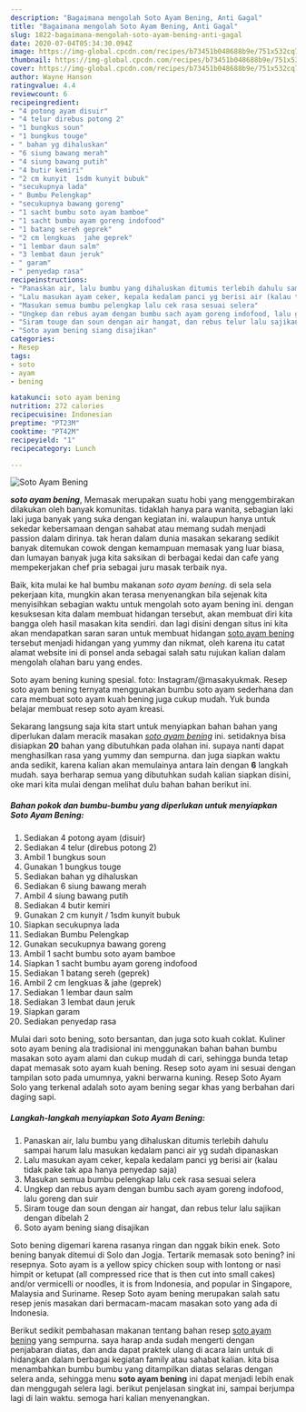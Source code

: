 ```yaml
---
description: "Bagaimana mengolah Soto Ayam Bening, Anti Gagal"
title: "Bagaimana mengolah Soto Ayam Bening, Anti Gagal"
slug: 1822-bagaimana-mengolah-soto-ayam-bening-anti-gagal
date: 2020-07-04T05:34:30.094Z
image: https://img-global.cpcdn.com/recipes/b73451b048688b9e/751x532cq70/soto-ayam-bening-foto-resep-utama.jpg
thumbnail: https://img-global.cpcdn.com/recipes/b73451b048688b9e/751x532cq70/soto-ayam-bening-foto-resep-utama.jpg
cover: https://img-global.cpcdn.com/recipes/b73451b048688b9e/751x532cq70/soto-ayam-bening-foto-resep-utama.jpg
author: Wayne Hanson
ratingvalue: 4.4
reviewcount: 6
recipeingredient:
- "4 potong ayam disuir"
- "4 telur direbus potong 2"
- "1 bungkus soun"
- "1 bungkus touge"
- " bahan yg dihaluskan"
- "6 siung bawang merah"
- "4 siung bawang putih"
- "4 butir kemiri"
- "2 cm kunyit  1sdm kunyit bubuk"
- "secukupnya lada"
- " Bumbu Pelengkap"
- "secukupnya bawang goreng"
- "1 sacht bumbu soto ayam bamboe"
- "1 sacht bumbu ayam goreng indofood"
- "1 batang sereh geprek"
- "2 cm lengkuas  jahe geprek"
- "1 lembar daun salm"
- "3 lembat daun jeruk"
- " garam"
- " penyedap rasa"
recipeinstructions:
- "Panaskan air, lalu bumbu yang dihaluskan ditumis terlebih dahulu sampai harum lalu masukan kedalam panci air yg sudah dipanaskan"
- "Lalu masukan ayam ceker, kepala kedalam panci yg berisi air (kalau tidak pake tak apa hanya penyedap saja)"
- "Masukan semua bumbu pelengkap lalu cek rasa sesuai selera"
- "Ungkep dan rebus ayam dengan bumbu sach ayam goreng indofood, lalu goreng dan suir"
- "Siram touge dan soun dengan air hangat, dan rebus telur lalu sajikan dengan dibelah 2"
- "Soto ayam bening siang disajikan"
categories:
- Resep
tags:
- soto
- ayam
- bening

katakunci: soto ayam bening 
nutrition: 272 calories
recipecuisine: Indonesian
preptime: "PT23M"
cooktime: "PT42M"
recipeyield: "1"
recipecategory: Lunch

---
```



![Soto Ayam Bening](https://img-global.cpcdn.com/recipes/b73451b048688b9e/751x532cq70/soto-ayam-bening-foto-resep-utama.jpg)

<b><i>soto ayam bening</i></b>, Memasak merupakan suatu hobi yang menggembirakan dilakukan oleh banyak komunitas. tidaklah hanya para wanita, sebagian laki laki juga banyak yang suka dengan kegiatan ini. walaupun hanya untuk sekedar kebersamaan dengan sahabat atau memang sudah menjadi passion dalam dirinya. tak heran dalam dunia masakan sekarang sedikit banyak ditemukan cowok dengan kemampuan memasak yang luar biasa, dan lumayan banyak juga kita saksikan di berbagai kedai dan cafe yang mempekerjakan chef pria sebagai juru masak terbaik nya.

Baik, kita mulai ke hal bumbu makanan <i>soto ayam bening</i>. di sela sela pekerjaan kita, mungkin akan terasa menyenangkan bila sejenak kita menyisihkan sebagian waktu untuk mengolah soto ayam bening ini. dengan kesuksesan kita dalam membuat hidangan tersebut, akan membuat diri kita bangga oleh hasil masakan kita sendiri. dan lagi disini dengan situs ini kita akan mendapatkan saran saran untuk membuat hidangan <u>soto ayam bening</u> tersebut menjadi hidangan yang yummy dan nikmat, oleh karena itu catat alamat website ini di ponsel anda sebagai salah satu rujukan kalian dalam mengolah olahan baru yang endes.

Soto ayam bening kuning spesial. foto: Instagram/@masakyukmak. Resep soto ayam bening ternyata menggunakan bumbu soto ayam sederhana dan cara membuat soto ayam kuah bening juga cukup mudah. Yuk bunda belajar membuat resep soto ayam kreasi.


Sekarang langsung saja kita start untuk menyiapkan bahan bahan yang diperlukan dalam meracik masakan <u><i>soto ayam bening</i></u> ini. setidaknya bisa disiapkan <b>20</b> bahan yang dibutuhkan pada olahan ini. supaya nanti dapat menghasilkan rasa yang yummy dan sempurna. dan juga siapkan waktu anda sedikit, karena kalian akan memulainya antara lain dengan <b>6</b> langkah mudah. saya berharap semua yang dibutuhkan sudah kalian siapkan disini, oke mari kita mulai dengan melihat dulu bahan bahan berikut ini.

<!--inarticleads1-->

##### Bahan pokok dan bumbu-bumbu yang diperlukan untuk menyiapkan Soto Ayam Bening:

1. Sediakan 4 potong ayam (disuir)
1. Sediakan 4 telur (direbus potong 2)
1. Ambil 1 bungkus soun
1. Gunakan 1 bungkus touge
1. Sediakan  bahan yg dihaluskan
1. Sediakan 6 siung bawang merah
1. Ambil 4 siung bawang putih
1. Sediakan 4 butir kemiri
1. Gunakan 2 cm kunyit / 1sdm kunyit bubuk
1. Siapkan secukupnya lada
1. Sediakan  Bumbu Pelengkap
1. Gunakan secukupnya bawang goreng
1. Ambil 1 sacht bumbu soto ayam bamboe
1. Siapkan 1 sacht bumbu ayam goreng indofood
1. Sediakan 1 batang sereh (geprek)
1. Ambil 2 cm lengkuas &amp; jahe (geprek)
1. Sediakan 1 lembar daun salm
1. Sediakan 3 lembat daun jeruk
1. Siapkan  garam
1. Sediakan  penyedap rasa


Mulai dari soto bening, soto bersantan, dan juga soto kuah coklat. Kuliner soto ayam bening ala tradisional ini menggunakan bahan bahan bumbu masakan soto ayam alami dan cukup mudah di cari, sehingga bunda tetap dapat memasak soto ayam kuah bening. Resep soto ayam ini sesuai dengan tampilan soto pada umumnya, yakni berwarna kuning. Resep Soto Ayam Solo yang terkenal adalah soto ayam bening segar khas yang berbahan dari daging sapi. 

<!--inarticleads2-->

##### Langkah-langkah menyiapkan Soto Ayam Bening:

1. Panaskan air, lalu bumbu yang dihaluskan ditumis terlebih dahulu sampai harum lalu masukan kedalam panci air yg sudah dipanaskan
1. Lalu masukan ayam ceker, kepala kedalam panci yg berisi air (kalau tidak pake tak apa hanya penyedap saja)
1. Masukan semua bumbu pelengkap lalu cek rasa sesuai selera
1. Ungkep dan rebus ayam dengan bumbu sach ayam goreng indofood, lalu goreng dan suir
1. Siram touge dan soun dengan air hangat, dan rebus telur lalu sajikan dengan dibelah 2
1. Soto ayam bening siang disajikan


Soto bening digemari karena rasanya ringan dan nggak bikin enek. Soto bening banyak ditemui di Solo dan Jogja. Tertarik memasak soto bening? ini resepnya. Soto ayam is a yellow spicy chicken soup with lontong or nasi himpit or ketupat (all compressed rice that is then cut into small cakes) and/or vermicelli or noodles, it is from Indonesia, and popular in Singapore, Malaysia and Suriname. Resep Soto ayam bening merupakan salah satu resep jenis masakan dari bermacam-macam masakan soto yang ada di Indonesia. 

Berikut sedikit pembahasan makanan tentang bahan resep <u>soto ayam bening</u> yang sempurna. saya harap anda sudah mengerti dengan penjabaran diatas, dan anda dapat praktek ulang di acara lain untuk di hidangkan dalam berbagai kegiatan family atau sahabat kalian. kita bisa menambahkan bumbu bumbu yang ditampilkan diatas selaras dengan selera anda, sehingga menu <b>soto ayam bening</b> ini dapat menjadi lebih enak dan menggugah selera lagi. berikut penjelasan singkat ini, sampai berjumpa lagi di lain waktu. semoga hari kalian menyenangkan.
